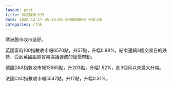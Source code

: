 ```yaml
---
layout: post
title: 歐股收市上升
date: 2020-12-17 05:34:04.000000000 +08:00
categories: rthk
---
```


歐洲股市收市造好。

英國富時100指數收市報6570點，升57點，升幅0.88%，結束連續3個交易日的跌勢，受到英國脫歐貿易協議達成的憧憬帶動。

德國DAX指數收市報13565點，升203點，升幅1.52%，創3個月以來最大升幅。

法國CAC指數收市報5547點，升17點，升幅0.31%。
